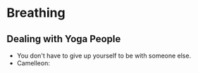 # Breathing

## Dealing with Yoga People

* You don't have to give up yourself to be with someone else.
* Camelleon:&#x20;
